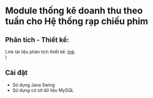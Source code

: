 # Module thống kê doanh thu theo tuần cho Hệ thống rạp chiếu phim

## Phân tích - Thiết kế:
Link tài liệu phân tích thiết kế: [link](https://drive.google.com/file/d/1KETDZKVlZkYcyZ4W8Vj8xkYu-ZW2XT1E/view?usp=sharing)</br>)</br>

## Cài đặt
- Sử dụng Java Swing
- Sử dụng cơ sở dữ liệu MySQL
